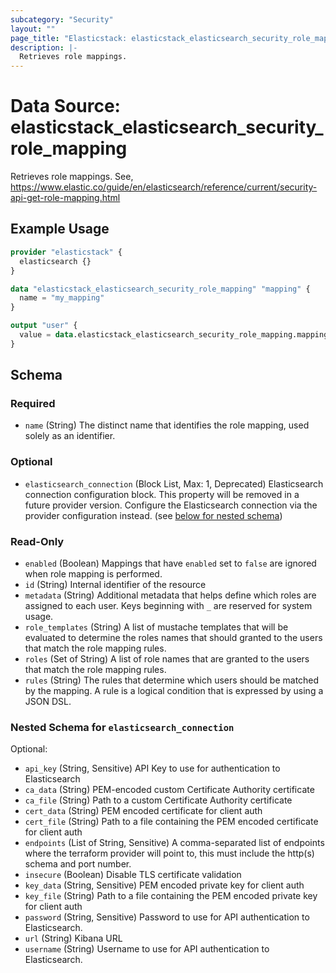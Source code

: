 ```yaml
---
subcategory: "Security"
layout: ""
page_title: "Elasticstack: elasticstack_elasticsearch_security_role_mapping Data Source"
description: |-
  Retrieves role mappings.
---
```


# Data Source: elasticstack_elasticsearch_security_role_mapping

Retrieves role mappings. See, https://www.elastic.co/guide/en/elasticsearch/reference/current/security-api-get-role-mapping.html

## Example Usage

```terraform
provider "elasticstack" {
  elasticsearch {}
}

data "elasticstack_elasticsearch_security_role_mapping" "mapping" {
  name = "my_mapping"
}

output "user" {
  value = data.elasticstack_elasticsearch_security_role_mapping.mapping.name
}
```

<!-- schema generated by tfplugindocs -->
## Schema

### Required

- `name` (String) The distinct name that identifies the role mapping, used solely as an identifier.

### Optional

- `elasticsearch_connection` (Block List, Max: 1, Deprecated) Elasticsearch connection configuration block. This property will be removed in a future provider version. Configure the Elasticsearch connection via the provider configuration instead. (see [below for nested schema](#nestedblock--elasticsearch_connection))

### Read-Only

- `enabled` (Boolean) Mappings that have `enabled` set to `false` are ignored when role mapping is performed.
- `id` (String) Internal identifier of the resource
- `metadata` (String) Additional metadata that helps define which roles are assigned to each user. Keys beginning with `_` are reserved for system usage.
- `role_templates` (String) A list of mustache templates that will be evaluated to determine the roles names that should granted to the users that match the role mapping rules.
- `roles` (Set of String) A list of role names that are granted to the users that match the role mapping rules.
- `rules` (String) The rules that determine which users should be matched by the mapping. A rule is a logical condition that is expressed by using a JSON DSL.

<a id="nestedblock--elasticsearch_connection"></a>
### Nested Schema for `elasticsearch_connection`

Optional:

- `api_key` (String, Sensitive) API Key to use for authentication to Elasticsearch
- `ca_data` (String) PEM-encoded custom Certificate Authority certificate
- `ca_file` (String) Path to a custom Certificate Authority certificate
- `cert_data` (String) PEM encoded certificate for client auth
- `cert_file` (String) Path to a file containing the PEM encoded certificate for client auth
- `endpoints` (List of String, Sensitive) A comma-separated list of endpoints where the terraform provider will point to, this must include the http(s) schema and port number.
- `insecure` (Boolean) Disable TLS certificate validation
- `key_data` (String, Sensitive) PEM encoded private key for client auth
- `key_file` (String) Path to a file containing the PEM encoded private key for client auth
- `password` (String, Sensitive) Password to use for API authentication to Elasticsearch.
- `url` (String) Kibana URL
- `username` (String) Username to use for API authentication to Elasticsearch.
